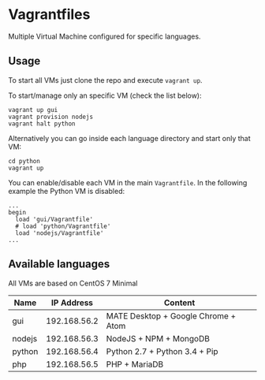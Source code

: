# Vagrantfiles

Multiple Virtual Machine configured for specific languages.

## Usage
To start all VMs just clone the repo and execute `vagrant up`.

To start/manage only an specific VM (check the list below):
```
vagrant up gui
vagrant provision nodejs
vagrant halt python
```
Alternatively you can go inside each language directory and start only that VM:
```
cd python
vagrant up
```
You can enable/disable each VM in the main `Vagrantfile`. In the following example the Python VM is disabled:
```
...
begin
  load 'gui/Vagrantfile'
  # load 'python/Vagrantfile'
  load 'nodejs/Vagrantfile'
...
```

## Available languages
All VMs are based on CentOS 7 Minimal

| Name   | IP Address   | Content                             |
|--------|--------------|-------------------------------------|
| gui    | 192.168.56.2 | MATE Desktop + Google Chrome + Atom |
| nodejs | 192.168.56.3 | NodeJS + NPM + MongoDB              |
| python | 192.168.56.4 | Python 2.7 + Python 3.4 + Pip       |
| php    | 192.168.56.5 | PHP + MariaDB                       |
